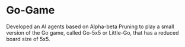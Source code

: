 # Go-Game
Developed an AI agents based on Alpha-beta Pruning to play a small version of the Go game, called Go-5x5 or Little-Go, that has a reduced board size of 5x5. 
